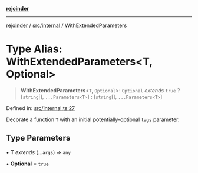 [**rejoinder**](../../../README.md)

***

[rejoinder](../../../README.md) / [src/internal](../README.md) / WithExtendedParameters

# Type Alias: WithExtendedParameters\<T, Optional\>

> **WithExtendedParameters**\<`T`, `Optional`\>: `Optional` *extends* `true` ? \[`string`[], `...Parameters<T>`\] : \[`string`[], `...Parameters<T>`\]

Defined in: [src/internal.ts:27](https://github.com/Xunnamius/rejoinder/blob/03e489ef814eb76375bd7c5b909232208414323d/src/internal.ts#L27)

Decorate a function `T` with an initial potentially-optional `tags`
parameter.

## Type Parameters

• **T** *extends* (...`args`) => `any`

• **Optional** = `true`
